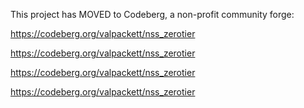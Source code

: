 This project has MOVED to Codeberg, a non-profit community forge:

https://codeberg.org/valpackett/nss_zerotier

https://codeberg.org/valpackett/nss_zerotier

https://codeberg.org/valpackett/nss_zerotier

https://codeberg.org/valpackett/nss_zerotier
